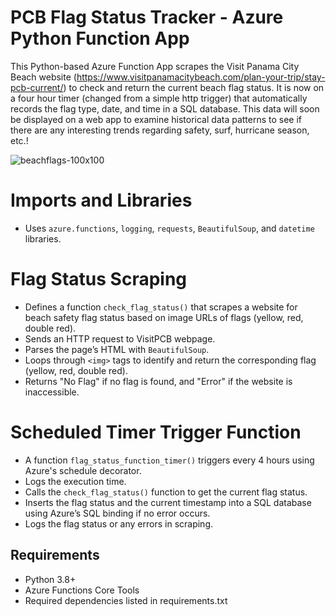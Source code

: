 # PCB Flag Status Tracker - Azure Python Function App

This Python-based Azure Function App scrapes the Visit Panama City Beach website (https://www.visitpanamacitybeach.com/plan-your-trip/stay-pcb-current/) to check and return the current beach flag status. It is now on a four hour timer (changed from a simple http trigger) that automatically records the flag type, date, and time in a SQL database. This data will soon be displayed on a web app to examine historical data patterns to see if there are any interesting trends regarding safety, surf, hurricane season, etc.!

![beachflags-100x100](https://github.com/user-attachments/assets/0ca109e4-1c53-40e6-9913-75414c9e284d)

# Imports and Libraries
  - Uses `azure.functions`, `logging`, `requests`, `BeautifulSoup`, and `datetime` libraries.
 
# Flag Status Scraping
  - Defines a function `check_flag_status()` that scrapes a website for beach safety flag status based on image URLs of flags (yellow, red, double red).
  - Sends an HTTP request to VisitPCB webpage.
  - Parses the page’s HTML with `BeautifulSoup`.
  - Loops through `<img>` tags to identify and return the corresponding flag (yellow, red, double red).
  - Returns "No Flag" if no flag is found, and "Error" if the website is inaccessible.
  
# Scheduled Timer Trigger Function
  - A function `flag_status_function_timer()` triggers every 4 hours using Azure's schedule decorator.
  - Logs the execution time.
  - Calls the `check_flag_status()` function to get the current flag status.
  - Inserts the flag status and the current timestamp into a SQL database using Azure’s SQL binding if no error occurs.
  - Logs the flag status or any errors in scraping.




## Requirements

- Python 3.8+
- Azure Functions Core Tools
- Required dependencies listed in requirements.txt
